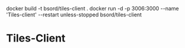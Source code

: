 docker build -t bsord/tiles-client .
docker run -d -p 3006:3000 --name 'Tiles-client' --restart unless-stopped bsord/tiles-client
# Tiles-Client
